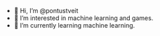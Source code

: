 - 👋 Hi, I’m @pontustveit
- 👀 I’m interested in machine learning and games.
- 🌱 I’m currently learning machine learning.

<!---
pontustveit/pontustveit is a ✨ special ✨ repository because its `README.md` (this file) appears on your GitHub profile.
You can click the Preview link to take a look at your changes.
--->
